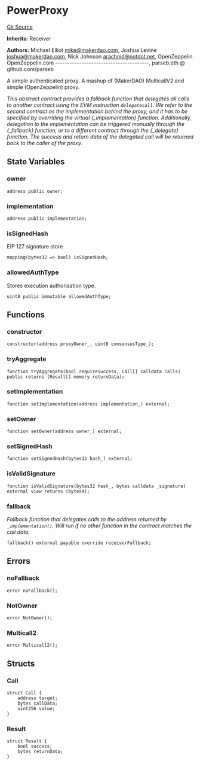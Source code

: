 # PowerProxy
[Git Source](https://github.com/parseb/willwe/blob/2224ac0edd2345ec0b06622d841db6de03281d90/src/components/PowerProxy.sol)

**Inherits:**
Receiver

**Authors:**
Michael Elliot <mike@makerdao.com>, Joshua Levine <joshua@makerdao.com>, Nick Johnson <arachnid@notdot.net>, OpenZeppelin OpenZeppelin.com
---------------------------------------, parseb.eth @ github.com/parseb

A simple authenticated proxy. A mashup of (MakerDAO) MulticallV2 and simple (OpenZeppelin) proxy.

*This abstract contract provides a fallback function that delegates all calls to another contract using the EVM
instruction `delegatecall`. We refer to the second contract as the _implementation_ behind the proxy, and it has to
be specified by overriding the virtual {_implementation} function.
Additionally, delegation to the implementation can be triggered manually through the {_fallback} function, or to a
different contract through the {_delegate} function.
The success and return data of the delegated call will be returned back to the caller of the proxy.*


## State Variables
### owner

```solidity
address public owner;
```


### implementation

```solidity
address public implementation;
```


### isSignedHash
EIP 127 signature store


```solidity
mapping(bytes32 => bool) isSignedHash;
```


### allowedAuthType
Stores execution authorisation type.


```solidity
uint8 public immutable allowedAuthType;
```


## Functions
### constructor


```solidity
constructor(address proxyOwner_, uint8 consensusType_);
```

### tryAggregate


```solidity
function tryAggregate(bool requireSuccess, Call[] calldata calls) public returns (Result[] memory returnData);
```

### setImplementation


```solidity
function setImplementation(address implementation_) external;
```

### setOwner


```solidity
function setOwner(address owner_) external;
```

### setSignedHash


```solidity
function setSignedHash(bytes32 hash_) external;
```

### isValidSignature


```solidity
function isValidSignature(bytes32 hash_, bytes calldata _signature) external view returns (bytes4);
```

### fallback

*Fallback function that delegates calls to the address returned by `_implementation()`. Will run if no other
function in the contract matches the call data.*


```solidity
fallback() external payable override receiverFallback;
```

## Errors
### noFallback

```solidity
error noFallback();
```

### NotOwner

```solidity
error NotOwner();
```

### Multicall2

```solidity
error Multicall2();
```

## Structs
### Call

```solidity
struct Call {
    address target;
    bytes callData;
    uint256 value;
}
```

### Result

```solidity
struct Result {
    bool success;
    bytes returnData;
}
```

